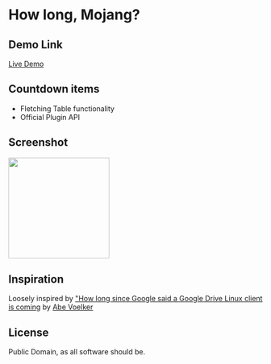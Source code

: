 # How long, Mojang?
## Demo Link
[Live Demo](http://MarshDeer.github.io/howlongmojang)

## Countdown items
* Fletching Table functionality
* Official Plugin API

## Screenshot
<img src="img/scrot" style="width:200px">

## Inspiration
Loosely inspired by ["How long since Google said a Google Drive Linux client is coming](https://abevoelker.github.io/how-long-since-google-said-a-google-drive-linux-client-is-coming/) by [Abe Voelker](https://github.com/abevoelker)

## License
Public Domain, as all software should be.
